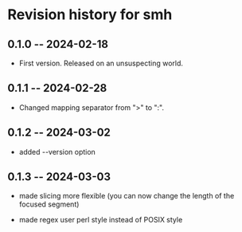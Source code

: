 # Revision history for smh

## 0.1.0 -- 2024-02-18

* First version. Released on an unsuspecting world.

## 0.1.1 -- 2024-02-28

* Changed mapping separator from ">" to ":".

## 0.1.2 -- 2024-03-02

* added --version option

## 0.1.3 -- 2024-03-03

* made slicing more flexible (you can now change the length of the focused segment)

* made regex user perl style instead of POSIX style
